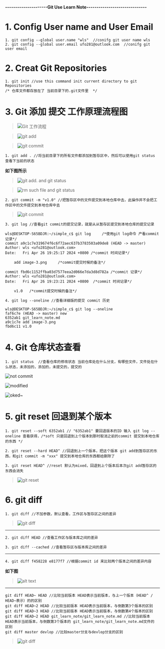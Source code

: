 **---------------------Git Use Learn Note------------------------------**

# 1. Config User name and User Email
    1. git config --global user.name "wls"  //conifg git user name wls
    2. git config --global user.email ufo281@outlook.com  //conifg git user email 



# 2. Creat Git Repositories
    1. git init //use this command init current directory to git Repositories
    /* 仓库文件都存放在了 当前目录下的.git文件里  */



# 3. Git 添加 提交 工作原理流程图

> ![Git 工作流程](image.png)

> ![git add](image-1.png)

> ![git commit](image-2.png)

    1. git add . //将当前目录下的所有文件都添加到暂存区中，然后可以使用git status 查看下当前的状态
**如下图所示**
> ![git add. and git status](image-5.png)

> ![rm such file and git status](image-4.png)

    2. git commit -m "v1.0" //把暂存区中的文件提交到本地仓库中去，此操作并不会把工作区中的文件提交到本地仓库中去
> ![git commit](image-3.png)


    3. git log //查看git commit的提交记录，就是从从暂存区提交到本地仓库的提交记录
```
wls@DESKTOP-S65BDJR:~/simple_c$ git log     /*使用git log命令 产看commit记录*/
commit a9c1c7e319674f6c6f72aec637b3783503a09de8 (HEAD -> master)
Author: wls <ufo281@outlook.com>
Date:   Fri Apr 26 19:25:17 2024 +0800 /*commit 时间记录*/

    add image-3.png     /*commit提交时候的备注*/

commit fbd6c1152ffba03d7577eea2d066e7da3d8d782a /*commit 记录*/
Author: wls <ufo281@outlook.com>
Date:   Fri Apr 26 19:23:21 2024 +0800  /*commit 时间记录*/

    v1.0   /*commit提交时候的备注*/
```
    4. git log --oneline //查看详细版的提交 commit 历史 
```
wls@DESKTOP-S65BDJR:~/simple_c$ git log --oneline 
faf6c7e (HEAD -> master) new
6352ab1 git_learn_note.md
a9c1c7e add image-3.png
fbd6c11 v1.0
```



# 4. Git 仓库状态查看
    1. git status  //查看仓库的修改状态 当前仓库处在什么分支，有哪些文件，文件处在什么状态，未添加的，添加的，未提交的，提交的

![not commit](image-7.png)

![modified](image-8.png)

![oked~](image-9.png)




# 5. git reset 回退到某个版本

    1. git reset --soft 6352ab1 // "6352ab1" 要回退版本的ID 输入 git log --oneline 查看获得，/*soft 只是回退到上个版本到那时取消之前的commit 提交到本地仓库的东西 */

    2. git reset --hard HEAD^ //回退到上一个版本，把这个版本 git add到暂存区的东西，和git commit -m "xxx" 提交到本地仓库的东西都给删除了

    3. git reset HEAD^ //reset 默认为mixed，回退到上个版本后本次git add暂存区的东西会消失
> ![git reset](image-6.png)



# 6. git diff

    1. git diff //不加参数，默认查看，工作区与暂存区之间的差异
>![git diff](p1.png)
---
    2. git diff HEAD //查看工作区与版本库之间的差异

    3. git diff --cached //查看暂存区与版本库之间的差异
---
    4. git diff f458228 e8177f7 //根据commit id 来比较两个版本之间的差异内容
**如下图**
>![alt text](image-12.png)
---
    git diff HEAD~ HEAD //比较当前版本 HEAD表示当前版本，与上一个版本（HEAD^ / HEAD~表示）的的区别
    git diff HEAD~2 HEAD //比较当前版本 HEAD表示当前版本，与倒数第3个版本的区别
    git diff HEAD~3 HEAD //比较当前版本 HEAD表示当前版本，与倒数第4个版本的区别
    git diff HEAD~2 HEAD git_learn_note/git_learn_note.md //比较当前版本 HEAD表示当前版本，与倒数第3个版本的 git_learn_note/git_learn_note.md文件的 区别
    git diff master devlop //比较master分支与devlop分支的区别

>![git diff](image-10.png)